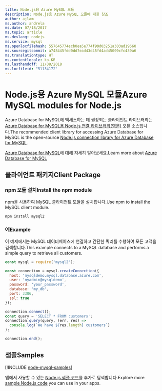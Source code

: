 ```yaml
---
title: Node.js용 Azure MySQL 모듈
description: Node.js용 Azure MySQL 모듈에 대한 참조
author: ajlam
ms.author: andrela
ms.date: 07/18/2017
ms.topic: article
ms.devlang: nodejs
ms.service: mysql
ms.openlocfilehash: 557645774ecb0ea5e774f99d03251a303ad19660
ms.sourcegitcommit: a748445fdd0dd7ead43d45fd4ad45009cfc439a6
ms.translationtype: HT
ms.contentlocale: ko-KR
ms.lasthandoff: 11/08/2018
ms.locfileid: "51134172"
---
```

# <a name="azure-mysql-modules-for-nodejs"></a><span data-ttu-id="0b81e-103">Node.js용 Azure MySQL 모듈</span><span class="sxs-lookup"><span data-stu-id="0b81e-103">Azure MySQL modules for Node.js</span></span>

<span data-ttu-id="0b81e-104">Azure Database for MySQL에 액세스하는 데 권장되는 클라이언트 라이브러리는 [Azure Database for MySQL용 Node.js 연결 라이브러리(영문)](https://github.com/sidorares/node-mysql2) 오픈 소스입니다.</span><span class="sxs-lookup"><span data-stu-id="0b81e-104">The recommended client library for accessing Azure Database for MySQL is the open-source [Node.js connection library for Azure Database for MySQL](https://github.com/sidorares/node-mysql2).</span></span> 

<span data-ttu-id="0b81e-105">[Azure Database for MySQL](https://docs.microsoft.com/azure/MySQL/)에 대해 자세히 알아보세요.</span><span class="sxs-lookup"><span data-stu-id="0b81e-105">Learn more about [Azure Database for MySQL](https://docs.microsoft.com/azure/MySQL/)</span></span>

## <a name="client-package"></a><span data-ttu-id="0b81e-106">클라이언트 패키지</span><span class="sxs-lookup"><span data-stu-id="0b81e-106">Client Package</span></span>

### <a name="install-the-npm-module"></a><span data-ttu-id="0b81e-107">npm 모듈 설치</span><span class="sxs-lookup"><span data-stu-id="0b81e-107">Install the npm module</span></span>

<span data-ttu-id="0b81e-108">npm을 사용하여 MySQL 클라이언트 모듈을 설치합니다.</span><span class="sxs-lookup"><span data-stu-id="0b81e-108">Use npm to install the MySQL client module.</span></span>

```bash
npm install mysql2
```   

### <a name="example"></a><span data-ttu-id="0b81e-109">예</span><span class="sxs-lookup"><span data-stu-id="0b81e-109">Example</span></span>

<span data-ttu-id="0b81e-110">이 예제에서는 MySQL 데이터베이스에 연결하고 간단한 쿼리를 수행하여 모든 고객을 검색합니다.</span><span class="sxs-lookup"><span data-stu-id="0b81e-110">This example connects to a MySQL database and performs a simple query to retrieve all customers.</span></span>

```javascript
const mysql = require('mysql2');

const connection = mysql.createConnection({
  host: 'mysqldemo.mysql.database.azure.com',
  user: 'myadmin@mysqldemo',
  password: 'your_password',
  database: 'my_db',
  port: 3306,
  ssl: true
});

connection.connect();
const query = 'SELECT * FROM customers';
connection.query(query, (err, res) =>
  console.log(`We have ${res.length} customers`)
);

connection.end();
```

## <a name="samples"></a><span data-ttu-id="0b81e-111">샘플</span><span class="sxs-lookup"><span data-stu-id="0b81e-111">Samples</span></span>

[!INCLUDE [node-mysql-samples](../docs-ref-conceptual/includes/mysql-samples.md)]

<span data-ttu-id="0b81e-112">앱에서 사용할 수 있는 [Node.js 샘플 코드](https://azure.microsoft.com/resources/samples/?platform=nodejs)를 추가로 탐색합니다.</span><span class="sxs-lookup"><span data-stu-id="0b81e-112">Explore more [sample Node.js code](https://azure.microsoft.com/resources/samples/?platform=nodejs) you can use in your apps.</span></span>
